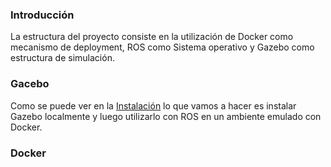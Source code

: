### Introducción

La estructura del proyecto consiste en la utilización de Docker como mecanismo de deployment, ROS como Sistema operativo y Gazebo como estructura de simulación.

### Gacebo

   Como se puede ver en la [Instalación](https://wiki.debian.org/DebianScience/Robotics/ROS) lo que vamos a hacer es instalar Gazebo localmente
   y luego utilizarlo con ROS en un ambiente emulado con Docker.

### Docker

   
